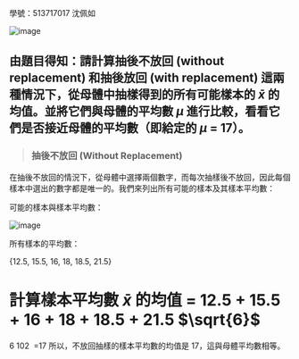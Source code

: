 學號：513717017 沈佩如

![image](https://github.com/user-attachments/assets/9096888e-606e-45eb-9998-e923d278e374)

## 由題目得知：請計算抽後不放回 (without replacement) 和抽後放回 (with replacement) 這兩種情況下，從母體中抽樣得到的所有可能樣本的 $\bar{x}$ 的均值。並將它們與母體的平均數 $\mu$ 進行比較，看看它們是否接近母體的平均數（即給定的 $\mu$ = 17）。
>
>### 抽後不放回 (Without Replacement)
在抽後不放回的情況下，從母體中選擇兩個數字，而每次抽樣後不放回，因此每個樣本中選出的數字都是唯一的。我們來列出所有可能的樣本及其樣本平均數：

可能的樣本與樣本平均數：

![image](https://github.com/user-attachments/assets/b883f2c1-a581-4b39-b0ad-6a79ea78b6cd)

所有樣本的平均數：

{12.5, 15.5, 16, 18, 18.5, 21.5}

計算樣本平均數 $\bar{x}$ 的均值 = 12.5 + 15.5 + 16 + 18 + 18.5 + 21.5 $\sqrt{6}$
​
 = 
6
102
​
 =17
所以，不放回抽樣的樣本平均數的均值是 17，這與母體平均數相等。

